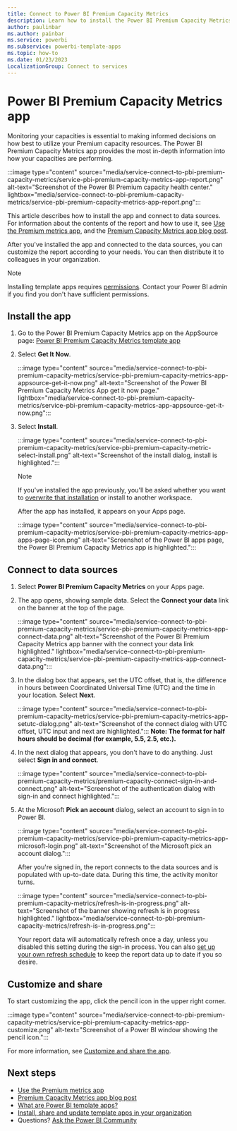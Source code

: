 ```yaml
---
title: Connect to Power BI Premium Capacity Metrics
description: Learn how to install the Power BI Premium Capacity Metrics template app and then connect to data sources.
author: paulinbar
ms.author: painbar
ms.service: powerbi
ms.subservice: powerbi-template-apps
ms.topic: how-to
ms.date: 01/23/2023
LocalizationGroup: Connect to services
---
```

# Power BI Premium Capacity Metrics app

Monitoring your capacities is essential to making informed decisions on how best to utilize your Premium capacity resources. The Power BI Premium Capacity Metrics app provides the most in-depth information into how your capacities are performing.

:::image type="content" source="media/service-connect-to-pbi-premium-capacity-metrics/service-pbi-premium-capacity-metrics-app-report.png" alt-text="Screenshot of the Power BI Premium capacity health center." lightbox="media/service-connect-to-pbi-premium-capacity-metrics/service-pbi-premium-capacity-metrics-app-report.png":::

This article describes how to install the app and connect to data sources. For information about the contents of the report and how to use it, see [Use the Premium metrics app](../enterprise/service-premium-gen2-metrics-app.md), and the [Premium Capacity Metrics app blog post](https://powerbi.microsoft.com/blog/premium-capacity-metrics-app-new-health-center-with-kpis-to-explore-relevant-metrics-and-steps-to-mitigate-issues/).

After you've installed the app and connected to the data sources, you can customize the report according to your needs. You can then distribute it to colleagues in your organization.

> [!NOTE]
> Installing template apps requires [permissions](./service-template-apps-install-distribute.md#prerequisites). Contact your Power BI admin if you find you don't have sufficient permissions.

## Install the app

1. Go to the Power BI Premium Capacity Metrics app on the AppSource page: [Power BI Premium Capacity Metrics template app](https://app.powerbi.com/groups/me/getapps/services/pbi_pcmm.capacity-metrics-dxt)

1. Select **Get It Now**.

   :::image type="content" source="media/service-connect-to-pbi-premium-capacity-metrics/service-pbi-premium-capacity-metrics-app-appsource-get-it-now.png" alt-text="Screenshot of the Power BI Premium Capacity Metrics App get it now page." lightbox="media/service-connect-to-pbi-premium-capacity-metrics/service-pbi-premium-capacity-metrics-app-appsource-get-it-now.png":::

1. Select **Install**.

    :::image type="content" source="media/service-connect-to-pbi-premium-capacity-metrics/service-pbi-premium-capacity-metric-select-install.png" alt-text="Screenshot of the install dialog, install is highlighted.":::

    > [!NOTE]
    > If you've installed the app previously, you'll be asked whether you want to [overwrite that installation](./service-template-apps-install-distribute.md#update-a-template-app) or install to another workspace.

    After the app has installed, it appears on your Apps page.

   :::image type="content" source="media/service-connect-to-pbi-premium-capacity-metrics/service-pbi-premium-capacity-metrics-app-apps-page-icon.png" alt-text="Screenshot of the Power BI apps page, the Power BI Premium Capacity Metrics app is highlighted.":::

## Connect to data sources

1. Select **Power BI Premium Capacity Metrics** on your Apps page.

1. The app opens, showing sample data. Select the **Connect your data** link on the banner at the top of the page.

   :::image type="content" source="media/service-connect-to-pbi-premium-capacity-metrics/service-pbi-premium-capacity-metrics-app-connect-data.png" alt-text="Screenshot of the Power BI Premium Capacity Metrics app banner with the connect your data link highlighted." lightbox="media/service-connect-to-pbi-premium-capacity-metrics/service-pbi-premium-capacity-metrics-app-connect-data.png":::

1. In the dialog box that appears, set the UTC offset, that is, the difference in hours between Coordinated Universal Time (UTC) and the time in your location. Select **Next**.
  
   :::image type="content" source="media/service-connect-to-pbi-premium-capacity-metrics/service-pbi-premium-capacity-metrics-app-setutc-dialog.png" alt-text="Screenshot of the connect dialog with UTC offset, UTC input and next are highlighted.":::
   **Note: The format for half hours should be decimal (for example, 5.5, 2.5, etc.).**

1. In the next dialog that appears, you don't have to do anything. Just select **Sign in and connect**.

   :::image type="content" source="media/service-connect-to-pbi-premium-capacity-metrics/premium-capacity-connect-sign-in-and-connect.png" alt-text="Screenshot of the authentication dialog with sign-in and connect highlighted.":::

1. At the Microsoft **Pick an account** dialog, select an account to sign in to Power BI.

   :::image type="content" source="media/service-connect-to-pbi-premium-capacity-metrics/service-pbi-premium-capacity-metrics-app-microsoft-login.png" alt-text="Screenshot of the Microsoft pick an account dialog.":::

   After you're signed in, the report connects to the data sources and is populated with up-to-date data. During this time, the activity monitor turns.

   :::image type="content" source="media/service-connect-to-pbi-premium-capacity-metrics/refresh-is-in-progress.png" alt-text="Screenshot of the banner showing refresh is in progress highlighted." lightbox="media/service-connect-to-pbi-premium-capacity-metrics/refresh-is-in-progress.png":::

   Your report data will automatically refresh once a day, unless you disabled this setting during the sign-in process. You can also [set up your own refresh schedule](./refresh-scheduled-refresh.md) to keep the report data up to date if you so desire.

## Customize and share

To start customizing the app, click the pencil icon in the upper right corner.

 :::image type="content" source="media/service-connect-to-pbi-premium-capacity-metrics/service-pbi-premium-capacity-metrics-app-customize.png" alt-text="Screenshot of a Power BI window showing the pencil icon.":::

For more information, see [Customize and share the app](./service-template-apps-install-distribute.md#customize-and-share-the-app).

## Next steps

* [Use the Premium metrics app](../enterprise/service-premium-gen2-metrics-app.md)
* [Premium Capacity Metrics app blog post](https://powerbi.microsoft.com/blog/premium-capacity-metrics-app-new-health-center-with-kpis-to-explore-relevant-metrics-and-steps-to-mitigate-issues/)
* [What are Power BI template apps?](./service-template-apps-overview.md)
* [Install, share and update template apps in your organization](./service-template-apps-install-distribute.md)
* Questions? [Ask the Power BI Community](https://community.powerbi.com/)
